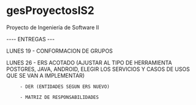 # gesProyectosIS2
Proyecto de Ingeniería de Software II

---- ENTREGAS --- 

LUNES 19 - CONFORMACION DE GRUPOS

LUNES 26 - ERS ACOTADO (AJUSTAR AL TIPO DE HERRAMIENTA POSTGRES, JAVA, ANDROID, ELEGIR LOS SERVICIOS Y CASOS DE USOS QUE SE VAN A IMPLEMENTAR)

		 - DER (ENTIDADES SEGUN ERS NUEVO)

		 - MATRIZ DE RESPONSABILIDADES

